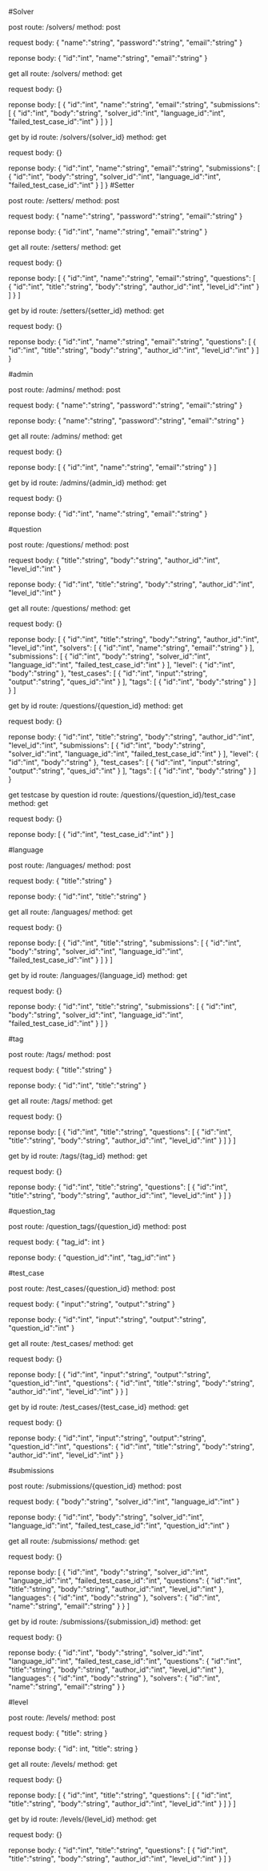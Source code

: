 #Solver

post route: /solvers/
method: post

request body:
{
   "name":"string",
   "password":"string",
   "email":"string"
}

reponse body:
{
   "id":"int",
   "name":"string",
   "email":"string"
}

get all route: /solvers/
method: get

request body:
{}

reponse body:
[
   {
      "id":"int",
      "name":"string",
      "email":"string",
      "submissions":
      [
         {
            "id":"int",
            "body":"string",
            "solver_id":"int",
            "language_id":"int",
            "failed_test_case_id":"int"
         }
      ]
   }
]

get by id route: /solvers/{solver_id}
method: get

request body:
{}

reponse body:
{
   "id":"int",
   "name":"string",
   "email":"string",
   "submissions":
   [
      {
         "id":"int",
         "body":"string",
         "solver_id":"int",
         "language_id":"int",
         "failed_test_case_id":"int"
      }
   ]
}
#Setter

post route: /setters/
method: post

request body:
{
   "name":"string",
   "password":"string",
   "email":"string"
}

reponse body:
{
   "id":"int",
   "name":"string",
   "email":"string"
}

get all route: /setters/
method: get

request body:
{}

reponse body:
[
   {
      "id":"int",
      "name":"string",
      "email":"string",
      "questions":
      [
         {
            "id":"int",
            "title":"string",
            "body":"string",
            "author_id":"int",
            "level_id":"int"
         }
      ]
   }
]

get by id route: /setters/{setter_id}
method: get

request body:
{}

reponse body:
{
   "id":"int",
   "name":"string",
   "email":"string",
   "questions":
   [
      {
         "id":"int",
         "title":"string",
         "body":"string",
         "author_id":"int",
         "level_id":"int"
      }
   ]
}

#admin

post route: /admins/
method: post

request body:
{
   "name":"string",
   "password":"string",
   "email":"string"
}

reponse body:
{
   "name":"string",
   "password":"string",
   "email":"string"
}

get all route: /admins/
method: get

request body:
{}

reponse body:
[
   {
      "id":"int",
      "name":"string",
      "email":"string"
   }
]

get by id route: /admins/{admin_id}
method: get

request body:
{}

reponse body:
{
   "id":"int",
   "name":"string",
   "email":"string"
}

#question

post route: /questions/
method: post

request body:
{
   "title":"string",
   "body":"string",
   "author_id":"int",
   "level_id":"int"
}

reponse body:
{
   "id":"int",
   "title":"string",
   "body":"string",
   "author_id":"int",
   "level_id":"int"
}

get all route: /questions/
method: get

request body:
{}

reponse body:
[
   {
      "id":"int",
      "title":"string",
      "body":"string",
      "author_id":"int",
      "level_id":"int",
      "solvers":
      [
         {
            "id":"int",
            "name":"string",
            "email":"string"
         }
      ],
      "submissions":
      [
         {
            "id":"int",
            "body":"string",
            "solver_id":"int",
            "language_id":"int",
            "failed_test_case_id":"int"
         }
      ],
      "level":
      {
         "id":"int",
         "body":"string"
      },
      "test_cases":
      [
         {
            "id":"int",
            "input":"string",
            "output":"string",
            "ques_id":"int"
         }
      ],
      "tags":
      [
         {
            "id":"int",
            "body":"string"
         }
      ]
   }
]

get by id route: /questions/{question_id}
method: get

request body:
{}

reponse body:
{
   "id":"int",
   "title":"string",
   "body":"string",
   "author_id":"int",
   "level_id":"int",
   "submissions":
   [
      {
         "id":"int",
         "body":"string",
         "solver_id":"int",
         "language_id":"int",
         "failed_test_case_id":"int"
      }
   ],
   "level":
   {
      "id":"int",
      "body":"string"
   },
   "test_cases":
   [
      {
         "id":"int",
         "input":"string",
         "output":"string",
         "ques_id":"int"
      }
   ],
   "tags":
   [
      {
         "id":"int",
         "body":"string"
      }
   ]
}

get testcase by question id route: /questions/{question_id}/test_case
method: get

request body:
{}

reponse body:
[
   {
      "id":"int",
      "test_case_id":"int"
   }
]

#language

post route: /languages/
method: post

request body:
{
   "title":"string"
}

reponse body:
{
   "id":"int",
   "title":"string"
}

get all route: /languages/
method: get

request body:
{}

reponse body:
[
   {
      "id":"int",
      "title":"string",
      "submissions":
      [
         {
            "id":"int",
            "body":"string",
            "solver_id":"int",
            "language_id":"int",
            "failed_test_case_id":"int"
         }
      ]
   }
]

get by id route: /languages/{language_id}
method: get

request body:
{}

reponse body:
{
   "id":"int",
   "title":"string",
   "submissions":
   [
      {
         "id":"int",
         "body":"string",
         "solver_id":"int",
         "language_id":"int",
         "failed_test_case_id":"int"
      }
   ]
}

#tag

post route: /tags/
method: post

request body:
{
   "title":"string"
}

reponse body:
{
   "id":"int",
   "title":"string"
}

get all route: /tags/
method: get

request body:
{}

reponse body:
[
   {
      "id":"int",
      "title":"string",
      "questions":
      [
         {
            "id":"int",
            "title":"string",
            "body":"string",
            "author_id":"int",
            "level_id":"int"
         }
      ]
   }
]

get by id route: /tags/{tag_id}
method: get

request body:
{}

reponse body:
{
   "id":"int",
   "title":"string",
   "questions":
   [
      {
         "id":"int",
         "title":"string",
         "body":"string",
         "author_id":"int",
         "level_id":"int"
      }
   ]
}

#question_tag

post route: /question_tags/{question_id}
method: post

request body:
{
    "tag_id": int
}

reponse body:
{
   "question_id":"int",
   "tag_id":"int"
}

#test_case

post route: /test_cases/{question_id}
method: post

request body:
{
   "input":"string",
   "output":"string"
}

reponse body:
{
   "id":"int",
   "input":"string",
   "output":"string",
   "question_id":"int"
}

get all route: /test_cases/
method: get

request body:
{}

reponse body:
[
   {
      "id":"int",
      "input":"string",
      "output":"string",
      "question_id":"int",
      "questions":
      {
         "id":"int",
         "title":"string",
         "body":"string",
         "author_id":"int",
         "level_id":"int"
      }
   }
]

get by id route: /test_cases/{test_case_id}
method: get

request body:
{}

reponse body:
{
   "id":"int",
   "input":"string",
   "output":"string",
   "question_id":"int",
   "questions":
   {
      "id":"int",
      "title":"string",
      "body":"string",
      "author_id":"int",
      "level_id":"int"
   }
}

#submissions

post route: /submissions/{question_id}
method: post

request body:
{
   "body":"string",
   "solver_id":"int",
   "language_id":"int"
}

reponse body:
{
   "id":"int",
   "body":"string",
   "solver_id":"int",
   "language_id":"int",
   "failed_test_case_id":"int",
   "question_id":"int"
}

get all route: /submissions/
method: get

request body:
{}

reponse body:
[
   {
      "id":"int",
      "body":"string",
      "solver_id":"int",
      "language_id":"int",
      "failed_test_case_id":"int",
      "questions":
      {
         "id":"int",
         "title":"string",
         "body":"string",
         "author_id":"int",
         "level_id":"int"
      },
      "languages":
      {
         "id":"int",
         "body":"string"
      },
      "solvers":
      {
         "id":"int",
         "name":"string",
         "email":"string"
      }
   }
]

get by id route: /submissions/{submission_id}
method: get

request body:
{}

reponse body:
{
   "id":"int",
   "body":"string",
   "solver_id":"int",
   "language_id":"int",
   "failed_test_case_id":"int",
   "questions":
   {
      "id":"int",
      "title":"string",
      "body":"string",
      "author_id":"int",
      "level_id":"int"
   },
   "languages":
   {
      "id":"int",
      "body":"string"
   },
   "solvers":
   {
      "id":"int",
      "name":"string",
      "email":"string"
   }
}

#level

post route: /levels/
method: post

request body:
{
    "title": string
}

reponse body:
{
    "id": int,
    "title": string
}

get all route: /levels/
method: get

request body:
{}

reponse body:
[
   {
      "id":"int",
      "title":"string",
      "questions":
      [
         {
            "id":"int",
            "title":"string",
            "body":"string",
            "author_id":"int",
            "level_id":"int"
         }
      ]
   }
]

get by id route: /levels/{level_id}
method: get

request body:
{}

reponse body:
{
   "id":"int",
   "title":"string",
   "questions":
   [
      {
         "id":"int",
         "title":"string",
         "body":"string",
         "author_id":"int",
         "level_id":"int"
      }
   ]
}